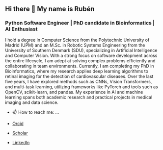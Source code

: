 ## Hi there 👋 My name is Rubén
### Python Software Engineer | PhD candidate in Bioinformatics | AI Enthusiast

I hold a degree in Computer Science from the Polytechnic University of Madrid (UPM) and an M.Sc. in Robotic Systems Engineering from the University of Southern Denmark (SDU), specializing in Artificial Intelligence and Computer Vision. With a strong focus on software development across the entire lifecycle, I am adept at solving complex problems efficiently and collaborating in team environments. Currently, I am completing my PhD in Bioinformatics, where my research applies deep learning algorithms to retinal imaging for the detection of cardiovascular diseases. Over the last five years, I have explored methods such as CNNs, Vision Transformers, and multi-task learning, utilizing frameworks like PyTorch and tools such as OpenCV, scikit-learn, and pandas. My experience in AI and machine learning spans both academic research and practical projects in medical imaging and data science.

- 📫 How to reach me: ...
  
- [Orcid](https://orcid.org/0000-0003-0521-4895)
- [Scholar](https://scholar.google.com/citations?user=https://scholar.google.es/citations?hl=es&user=eJpsRW8AAAAJ)
- [LinkedIn](https://www.linkedin.com/in/ruben-gonzalez-barriada)


<!--
**rgbarriadaphd/rgbarriadaphd** is a ✨ _special_ ✨ repository because its `README.md` (this file) appears on your GitHub profile.

Here are some ideas to get you started:

- 🔭 I’m currently working on ...
- 🌱 I’m currently learning ...
- 👯 I’m looking to collaborate on ...
- 🤔 I’m looking for help with ...
- 💬 Ask me about ...
- 📫 How to reach me: ...
- 😄 Pronouns: ...
- ⚡ Fun fact: ...
-->

